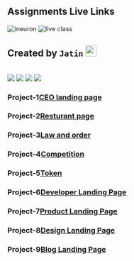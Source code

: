 ## Assignments Live Links

![ineuron](https://img.shields.io/badge/LCO-Ineuron-yellowgreen)
![live class](https://img.shields.io/badge/Live%20-class-red)

##  Created by `Jatin` <img src="https://media.giphy.com/media/hvRJCLFzcasrR4ia7z/giphy.gif" width="25px">

<br>
<span>
<img src="https://img.shields.io/badge/html5%20-%23E34F26.svg?&style=for-the-badge&logo=html5&logoColor=white"/>
<img src="https://img.shields.io/badge/css3%20-%231572B6.svg?&style=for-the-badge&logo=css3&logoColor=white"/>
<img src="https://img.shields.io/badge/git%20-%23404d59.svg?&style=for-the-badge&logo=git&logoColor=white"/>
<img src="https://img.shields.io/badge/github%20-%23121011.svg?&style=for-the-badge&logo=github&logoColor=white"/>
</span>


### Project-1[CEO landing page](https://ceo1.netlify.app)

### Project-2[Resturant page](https://resturant001.netlify.app)

### Project-3[Law and order]()
### Project-4[Competition](https://comption.netlify.app/)
### Project-5[Token](https://token1.netlify.app)

### Project-6[Developer Landing Page](https://plant01.netlify.app)
### Project-7[Product Landing Page](https://product110.netlify.app)
### Project-8[Design Landing Page](https://project08.netlify.app)
### Project-9[Blog Landing Page](https://porduct09.netlify.app/)
